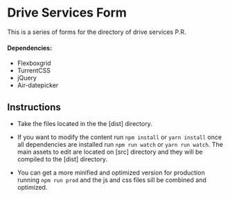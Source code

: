 # Drive Services Form

This is a series of forms for the directory of drive services P.R.

#### Dependencies:

- Flexboxgrid
- TurrentCSS
- jQuery
- Air-datepicker

## Instructions

- Take the files located in the the [dist] directory.

- If you want to modify the content run `npm install` or `yarn install` once all dependencies are installed run `npm run watch` or `yarn run watch`. The main assets to edit are located on [src] directory and they will be compiled to the [dist] directory.

- You can get a more minified and optimized version for production running `npm run prod` and the js and css files sill be combined and optimized.
